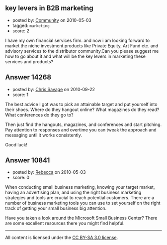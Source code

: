 ## key levers in B2B marketing

- posted by: [Community](https://stackexchange.com/users/-1/-1-community) on 2010-05-03
- tagged: `marketing`
- score: 2

I have my own financial services firm. and now i am looking forward to market the niche investment products like Private Equity, Art Fund etc. and advisory services to the distributor community.Can you please suggest me how to go about it and what will be the key levers in marketing these services and products?


## Answer 14268

- posted by: [Chris Savage](https://stackexchange.com/users/-1/2457-chris-savage) on 2010-09-22
- score: 1

The best advice I got was to pick an attainable target and put yourself into their shoes. Where do they hangout online? What magazines do they read? What conferences do they go to?

Then just find the hangouts, magazines, and conferences and start pitching. Pay attention to responses and overtime you can tweak the approach and messaging until it works consistently.

Good luck!


## Answer 10841

- posted by: [Rebecca](https://stackexchange.com/users/-1/3207-rebecca) on 2010-05-03
- score: 0

When conducting small business marketing, knowing your target market, having an advertising plan, and using the right business marketing strategies and tools are crucial to reach potential customers. There are a number of business marketing tools you can use to set yourself on the right track of getting your small business big attention.

Have you taken a look around the Microsoft Small Business Center?  There are some excellent resources there you might find helpful.





---

All content is licensed under the [CC BY-SA 3.0 license](https://creativecommons.org/licenses/by-sa/3.0/).
